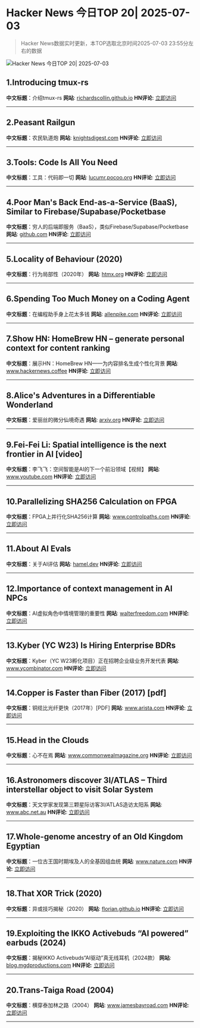 # Hacker News 今日TOP 20| 2025-07-03

> Hacker News数据实时更新，本TOP选取北京时间2025-07-03 23:55分左右的数据

![Hacker News 今日TOP 20| 2025-07-03](https://img.chuhaix.com/2024/0910_imageFile-1665440404179-628424718_1725901191.png)

## 1.Introducing tmux-rs
**中文标题**：介绍tmux-rs
**网站**:  <a href='https://richardscollin.github.io/tmux-rs/' target='_blank' rel='nofollow'>richardscollin.github.io</a>
**HN评论**:  <a href='https://news.ycombinator.com/item?id=44455787&utm_source=www.chuhaix.com' target='_blank' rel='nofollow'>立即访问</a>

---

## 2.Peasant Railgun
**中文标题**：农民轨道炮
**网站**:  <a href='https://knightsdigest.com/what-exactly-is-the-peasant-railgun-in-dd-5e/' target='_blank' rel='nofollow'>knightsdigest.com</a>
**HN评论**:  <a href='https://news.ycombinator.com/item?id=44455222&utm_source=www.chuhaix.com' target='_blank' rel='nofollow'>立即访问</a>

---

## 3.Tools: Code Is All You Need
**中文标题**：工具：代码即一切
**网站**:  <a href='https://lucumr.pocoo.org/2025/7/3/tools/' target='_blank' rel='nofollow'>lucumr.pocoo.org</a>
**HN评论**:  <a href='https://news.ycombinator.com/item?id=44453688&utm_source=www.chuhaix.com' target='_blank' rel='nofollow'>立即访问</a>

---

## 4.Poor Man's Back End-as-a-Service (BaaS), Similar to Firebase/Supabase/Pocketbase
**中文标题**：穷人的后端即服务（BaaS），类似Firebase/Supabase/Pocketbase
**网站**:  <a href='https://github.com/zserge/pennybase' target='_blank' rel='nofollow'>github.com</a>
**HN评论**:  <a href='https://news.ycombinator.com/item?id=44456135&utm_source=www.chuhaix.com' target='_blank' rel='nofollow'>立即访问</a>

---

## 5.Locality of Behaviour (2020)
**中文标题**：行为局部性（2020年）
**网站**:  <a href='https://htmx.org/essays/locality-of-behaviour/' target='_blank' rel='nofollow'>htmx.org</a>
**HN评论**:  <a href='https://news.ycombinator.com/item?id=44455320&utm_source=www.chuhaix.com' target='_blank' rel='nofollow'>立即访问</a>

---

## 6.Spending Too Much Money on a Coding Agent
**中文标题**：在编程助手身上花太多钱
**网站**:  <a href='https://allenpike.com/2025/coding-agents' target='_blank' rel='nofollow'>allenpike.com</a>
**HN评论**:  <a href='https://news.ycombinator.com/item?id=44433218&utm_source=www.chuhaix.com' target='_blank' rel='nofollow'>立即访问</a>

---

## 7.Show HN: HomeBrew HN – generate personal context for content ranking
**中文标题**：展示HN：HomeBrew HN——为内容排名生成个性化背景
**网站**:  <a href='https://www.hackernews.coffee/' target='_blank' rel='nofollow'>www.hackernews.coffee</a>
**HN评论**:  <a href='https://news.ycombinator.com/item?id=44454305&utm_source=www.chuhaix.com' target='_blank' rel='nofollow'>立即访问</a>

---

## 8.Alice's Adventures in a Differentiable Wonderland
**中文标题**：爱丽丝的微分仙境奇遇
**网站**:  <a href='https://arxiv.org/abs/2404.17625' target='_blank' rel='nofollow'>arxiv.org</a>
**HN评论**:  <a href='https://news.ycombinator.com/item?id=44426153&utm_source=www.chuhaix.com' target='_blank' rel='nofollow'>立即访问</a>

---

## 9.Fei-Fei Li: Spatial intelligence is the next frontier in AI [video]
**中文标题**：李飞飞：空间智能是AI的下一个前沿领域【视频】
**网站**:  <a href='https://www.youtube.com/watch?v=_PioN-CpOP0' target='_blank' rel='nofollow'>www.youtube.com</a>
**HN评论**:  <a href='https://news.ycombinator.com/item?id=44433996&utm_source=www.chuhaix.com' target='_blank' rel='nofollow'>立即访问</a>

---

## 10.Parallelizing SHA256 Calculation on FPGA
**中文标题**：FPGA上并行化SHA256计算
**网站**:  <a href='https://www.controlpaths.com/2025/06/29/parallelizing_sha256-calculation-fpga/' target='_blank' rel='nofollow'>www.controlpaths.com</a>
**HN评论**:  <a href='https://news.ycombinator.com/item?id=44456027&utm_source=www.chuhaix.com' target='_blank' rel='nofollow'>立即访问</a>

---

## 11.About AI Evals
**中文标题**：关于AI评估
**网站**:  <a href='https://hamel.dev/blog/posts/evals-faq/' target='_blank' rel='nofollow'>hamel.dev</a>
**HN评论**:  <a href='https://news.ycombinator.com/item?id=44430117&utm_source=www.chuhaix.com' target='_blank' rel='nofollow'>立即访问</a>

---

## 12.Importance of context management in AI NPCs
**中文标题**：AI虚拟角色中情境管理的重要性
**网站**:  <a href='https://walterfreedom.com/post.html?id=ai-context-management' target='_blank' rel='nofollow'>walterfreedom.com</a>
**HN评论**:  <a href='https://news.ycombinator.com/item?id=44429192&utm_source=www.chuhaix.com' target='_blank' rel='nofollow'>立即访问</a>

---

## 13.Kyber (YC W23) Is Hiring Enterprise BDRs
**中文标题**：Kyber（YC W23孵化项目）正在招聘企业级业务开发代表
**网站**:  <a href='https://www.ycombinator.com/companies/kyber/jobs/F1XERLm-enterprise-business-development-representative' target='_blank' rel='nofollow'>www.ycombinator.com</a>
**HN评论**:  <a href='https://news.ycombinator.com/item?id=44454114&utm_source=www.chuhaix.com' target='_blank' rel='nofollow'>立即访问</a>

---

## 14.Copper is Faster than Fiber (2017) [pdf]
**中文标题**：铜缆比光纤更快（2017年）[PDF]
**网站**:  <a href='https://www.arista.com/assets/data/pdf/Copper-Faster-Than-Fiber-Brief.pdf' target='_blank' rel='nofollow'>www.arista.com</a>
**HN评论**:  <a href='https://news.ycombinator.com/item?id=44435309&utm_source=www.chuhaix.com' target='_blank' rel='nofollow'>立即访问</a>

---

## 15.Head in the Clouds
**中文标题**：心不在焉
**网站**:  <a href='https://www.commonwealmagazine.org/head-clouds' target='_blank' rel='nofollow'>www.commonwealmagazine.org</a>
**HN评论**:  <a href='https://news.ycombinator.com/item?id=44454758&utm_source=www.chuhaix.com' target='_blank' rel='nofollow'>立即访问</a>

---

## 16.Astronomers discover 3I/ATLAS – Third interstellar object to visit Solar System
**中文标题**：天文学家发现第三颗星际访客3I/ATLAS造访太阳系
**网站**:  <a href='https://www.abc.net.au/news/science/2025-07-03/3i-atlas-a11pl3z-interstellar-object-in-our-solar-system/105489180' target='_blank' rel='nofollow'>www.abc.net.au</a>
**HN评论**:  <a href='https://news.ycombinator.com/item?id=44451329&utm_source=www.chuhaix.com' target='_blank' rel='nofollow'>立即访问</a>

---

## 17.Whole-genome ancestry of an Old Kingdom Egyptian
**中文标题**：一位古王国时期埃及人的全基因组血统
**网站**:  <a href='https://www.nature.com/articles/s41586-025-09195-5' target='_blank' rel='nofollow'>www.nature.com</a>
**HN评论**:  <a href='https://news.ycombinator.com/item?id=44450304&utm_source=www.chuhaix.com' target='_blank' rel='nofollow'>立即访问</a>

---

## 18.That XOR Trick (2020)
**中文标题**：异或技巧揭秘（2020）
**网站**:  <a href='https://florian.github.io//xor-trick/' target='_blank' rel='nofollow'>florian.github.io</a>
**HN评论**:  <a href='https://news.ycombinator.com/item?id=44425880&utm_source=www.chuhaix.com' target='_blank' rel='nofollow'>立即访问</a>

---

## 19.Exploiting the IKKO Activebuds “AI powered” earbuds (2024)
**中文标题**：揭秘IKKO Activebuds“AI驱动”真无线耳机（2024款）
**网站**:  <a href='https://blog.mgdproductions.com/ikko-activebuds/' target='_blank' rel='nofollow'>blog.mgdproductions.com</a>
**HN评论**:  <a href='https://news.ycombinator.com/item?id=44443919&utm_source=www.chuhaix.com' target='_blank' rel='nofollow'>立即访问</a>

---

## 20.Trans-Taiga Road (2004)
**中文标题**：横穿泰加林之路（2004）
**网站**:  <a href='https://www.jamesbayroad.com/ttr/index.html' target='_blank' rel='nofollow'>www.jamesbayroad.com</a>
**HN评论**:  <a href='https://news.ycombinator.com/item?id=44450575&utm_source=www.chuhaix.com' target='_blank' rel='nofollow'>立即访问</a>

---


